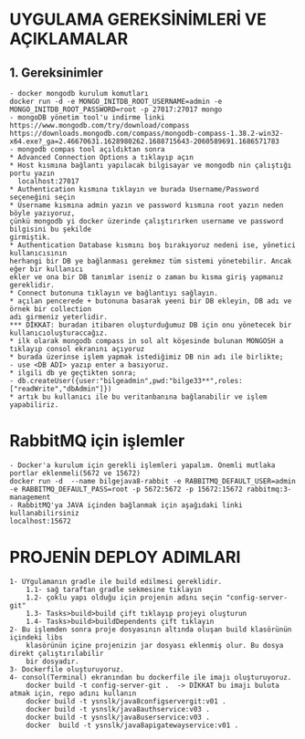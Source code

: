 # UYGULAMA GEREKSİNİMLERİ VE AÇIKLAMALAR

## 1. Gereksinimler

    - docker mongodb kurulum komutları
    docker run -d -e MONGO_INITDB_ROOT_USERNAME=admin -e MONGO_INITDB_ROOT_PASSWORD=root -p 27017:27017 mongo
    - mongoDB yönetim tool'u indirme linki
    https://www.mongodb.com/try/download/compass
    https://downloads.mongodb.com/compass/mongodb-compass-1.38.2-win32-x64.exe?_ga=2.46670631.1628980262.1688715643-2060589691.1686571783
    - mongodb compas tool açıldıktan sonra 
    * Advanced Connection Options a tıklayıp açın
    * Host kısmına bağlantı yapılacak bilgisayar ve mongodb nin çalıştığı portu yazın
      localhost:27017
    * Authentication kısmına tıklayın ve burada Username/Password seçeneğini seçin
    * Username kısmına admin yazın ve password kısmına root yazın neden böyle yazıyoruz,
    çünkü mongodb yi docker üzerinde çalıştırırken username ve password bilgisini bu şekilde
    girmiştik.
    * Authentication Database kısmını boş bırakıyoruz nedeni ise, yönetici kullanıcısının
    herhangi bir DB ye bağlanması gerekmez tüm sistemi yönetebilir. Ancak eğer bir kullanıcı
    ekler ve ona bir DB tanımlar iseniz o zaman bu kısma giriş yapmanız gereklidir.
    * Connect butonuna tıklayın ve bağlantıyı sağlayın.
    * açılan pencerede + butonuna basarak yeeni bir DB ekleyin, DB adı ve örnek bir collection
    adı girmeniz yeterlidir.
    *** DİKKAT: buradan itibaren oluşturduğumuz DB için onu yönetecek bir kullanıcıoluşturaccağız.
    * ilk olarak mongodb compass in sol alt köşesinde bulunan MONGOSH a tıklayıp consol ekranını açıyoruz
    * burada üzerinse işlem yapmak istediğimiz DB nin adı ile birlikte;
    - use <DB ADI> yazıp enter a basıyoruz.
    * ilgili db ye geçtikten sonra;
    - db.createUser({user:"bilgeadmin",pwd:"bilge33**",roles:["readWrite","dbAdmin"]})
    * artık bu kullanıcı ile bu veritanbanına bağlanabilir ve işlem yapabiliriz.

# RabbitMQ için işlemler

    - Docker'a kurulum için gerekli işlemleri yapalım. Önemli mutlaka portlar eklenmeli(5672 ve 15672)
    docker run -d  --name bilgejava8-rabbit -e RABBITMQ_DEFAULT_USER=admin -e RABBITMQ_DEFAULT_PASS=root -p 5672:5672 -p 15672:15672 rabbitmq:3-management
    - RabbitMQ'ya JAVA içinden bağlanmak için aşağıdaki linki kullanabilirsiniz
    localhost:15672

# PROJENİN DEPLOY ADIMLARI

    1- UYgulamanın gradle ile build edilmesi gereklidir.
        1.1- sağ taraftan gradle sekmesine tıklayın
        1.2- çoklu yapı olduğu için projenin adını seçin "config-server-git"
        1.3- Tasks>build>build çift tıklayıp projeyi oluşturun
        1.4- Tasks>build>buildDependents çift tıklayın
    2- Bu işlemden sonra proje dosyasının altında oluşan build klasörünün içindeki libs
        klasörünün içine projenizin jar dosyası eklenmiş olur. Bu dosya direkt çalıştırılabilir 
        bir dosyadır.
    3- Dockerfile oluşturuyoruz.
    4- consol(Terminal) ekranından bu dockerfile ile imajı oluşturuyoruz.
        docker build -t config-server-git .  -> DİKKAT bu imajı buluta atmak için, repo adını kullanın
        docker build -t ysnslk/java8configservergit:v01 .
        docker build -t ysnslk/java8authservice:v03 .
        docker build -t ysnslk/java8userservice:v03 .
        docker  build -t ysnslk/java8apigatewayservice:v01 .

    